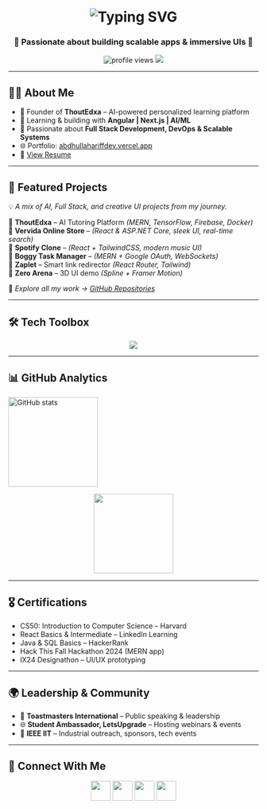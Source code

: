 <!-- Header -->
<h1 align="center">
  <img src="https://readme-typing-svg.herokuapp.com?font=Fira+Code&weight=600&size=26&pause=1000&color=36BCF7&center=true&vCenter=true&width=600&lines=Hi+👋,+I'm+Abdhullah+Ariff;Software+Engineering+Student;Full+Stack+Developer;AI+%26+ML+Enthusiast" alt="Typing SVG" />
</h1>

<h3 align="center">🚀 Passionate about building scalable apps & immersive UIs 🚀</h3>

<p align="center">
  <img src="https://komarev.com/ghpvc/?username=abdhullah200&label=Profile%20views&color=36BCF7&style=for-the-badge" alt="profile views" />
  <a href="https://github.com/abdhullah200?tab=followers"><img src="https://img.shields.io/github/followers/abdhullah200?label=Followers&style=for-the-badge&color=36BCF7"></a>
</p>

---

## 👨‍💻 About Me  
- 🔭 Founder of **ThoutEdxa** – AI-powered personalized learning platform  
- 🌱 Learning & building with **Angular | Next.js | AI/ML**  
- 🎯 Passionate about **Full Stack Development, DevOps & Scalable Systems**  
- 🌐 Portfolio: [abdhullahariffdev.vercel.app](https://abdhullahariffdev.vercel.app/)  
- 📄 [View Resume](https://drive.google.com/file/d/1cTu0hFSnMEEXVXVkMLARLz1rYfNIESGW/view)  

---

## 🚀 Featured Projects
💡 *A mix of AI, Full Stack, and creative UI projects from my journey.*  

🔹 **ThoutEdxa** – AI Tutoring Platform *(MERN, TensorFlow, Firebase, Docker)*  
🔹 **Vervida Online Store** – *(React & ASP.NET Core, sleek UI, real-time search)*  
🔹 **Spotify Clone** – *(React + TailwindCSS, modern music UI)*  
🔹 **Boggy Task Manager** – *(MERN + Google OAuth, WebSockets)*  
🔹 **Zaplet** – Smart link redirector *(React Router, Tailwind)*  
🔹 **Zero Arena** – 3D UI demo *(Spline + Framer Motion)*  

📌 *Explore all my work → [GitHub Repositories](https://github.com/abdhullah200)*  

---

## 🛠️ Tech Toolbox  

<p align="center">
  <img src="https://skillicons.dev/icons?i=js,ts,py,java,cpp,react,nextjs,angular,nodejs,express,flask,dotnet,html,css,tailwind,bootstrap,mongodb,mysql,postgres,firebase,docker,git,figma,tensorflow,linux&theme=light" />
</p>

---

## 📊 GitHub Analytics  

  <img src="https://github-readme-stats.vercel.app/api?username=abdhullah200&show_icons=true&theme=radical&hide_border=true&background=0D1117" alt="GitHub stats" height="180"/>
</p>

<p align="center">
  <img src="https://github-readme-stats.vercel.app/api/top-langs/?username=abdhullah200&layout=compact&theme=radical&hide_border=true&background=0D1117" height="160"/>
</p>

---

## 🎖️ Certifications
- CS50: Introduction to Computer Science – Harvard  
- React Basics & Intermediate – LinkedIn Learning  
- Java & SQL Basics – HackerRank  
- Hack This Fall Hackathon 2024 (MERN app)  
- IX24 Designathon – UI/UX prototyping  

---

## 🌍 Leadership & Community
- 🎤 **Toastmasters International** – Public speaking & leadership  
- 🌐 **Student Ambassador, LetsUpgrade** – Hosting webinars & events  
- 🤝 **IEEE IIT** – Industrial outreach, sponsors, tech events  

---

## 🤝 Connect With Me  

<p align="center">
  <a href="https://linkedin.com/in/abdhullah-ariff-9a5715297/"><img src="https://skillicons.dev/icons?i=linkedin" height="40"/></a>
  <a href="https://instagram.com/abdhullah_ariff/"><img src="https://skillicons.dev/icons?i=instagram" height="40"/></a>
  <a href="https://medium.com/@abdhullahariff118"><img src="https://skillicons.dev/icons?i=md" height="40"/></a>
  <a href="https://github.com/abdhullah200"><img src="https://skillicons.dev/icons?i=github" height="40"/></a>
</p>
